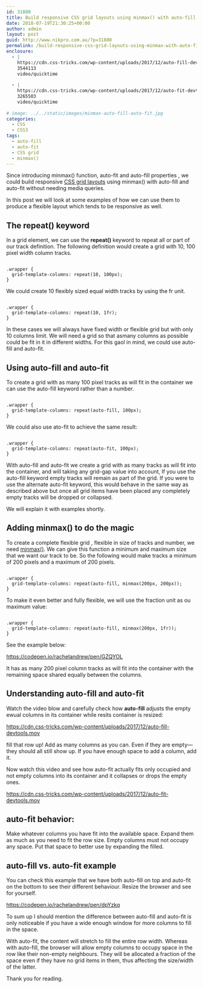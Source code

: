 ```yaml
---
id: 31880
title: Build responsive CSS grid layouts using minmax() with auto-fill and auto-fit
date: 2018-07-19T21:30:25+00:00
author: admin
layout: post
guid: http://www.nikpro.com.au/?p=31880
permalink: /build-responsive-css-grid-layouts-using-minmax-with-auto-fill-and-auto-fit/
enclosure:
  - |
    https://cdn.css-tricks.com/wp-content/uploads/2017/12/auto-fill-devtools.mov
    3544113
    video/quicktime
    
  - |
    https://cdn.css-tricks.com/wp-content/uploads/2017/12/auto-fit-devtools.mov
    3265503
    video/quicktime
    
# image: ../../static/images/minmax-auto-fill-auto-fit.jpg
categories:
  - CSS
  - CSS3
tags:
  - auto-fill
  - auto-fit
  - CSS grid
  - minmax()
---
```


Since introducing minmax() function, auto-fit and auto-fill properties , we could build responsive [CSS grid layouts](http://www.nikpro.com.au/css-grid-layout-review-with-examples-part-1/) using minmax() with auto-fill and auto-fit without needing media queries.

In this post we will look at some examples of how we can use them to produce a flexible layout which tends to be responsive as well.

## The repeat() keyword

In a grid element, we can use the **repeat()** keyword to repeat all or part of our track definition. The following definition would create a grid with 10, 100 pixel width column tracks.


```

.wrapper {
  grid-template-columns: repeat(10, 100px);
}

```


We could create 10 flexibly sized equal width tracks by using the fr unit.


```

.wrapper {
  grid-template-columns: repeat(10, 1fr);
}

```

In these cases we will always have fixed width or flexible grid but with only 10 columns limit. We will need a grid so that asmany columns as possible could be fit in it in different widths. For this gaol in mind, we could use auto-fill and auto-fit.

## Using auto-fill and auto-fit

To create a grid with as many 100 pixel tracks as will fit in the container we can use the auto-fill keyword rather than a number.


```

.wrapper {
  grid-template-columns: repeat(auto-fill, 100px);
}

```


We could also use ato-fit to achieve the same result:


```

.wrapper {
  grid-template-columns: repeat(auto-fit, 100px);
}

```


With auto-fill and auto-fit we create a grid with as many tracks as will fit into the container, and will taking any grid-gap value into account, If you use the auto-fill keyword empty tracks will remain as part of the grid. If you were to use the alternate auto-fit keyword, this would behave in the same way as described above but once all grid items have been placed any completely empty tracks will be dropped or collapsed. 

We will explain it with examples shortly.

## Adding minmax() to do the magic

To create a complete flexible grid , flexible in size of tracks and number, we need [minmax()](https://drafts.csswg.org/css-grid/#valdef-grid-template-columns-minmax). We can give this function a minimum and maximum size that we want our track to be. So the following would make tracks a minimum of 200 pixels and a maximum of 200 pixels.


```

.wrapper {
  grid-template-columns: repeat(auto-fill, minmax(200px, 200px));
}

```


To make it even better and fully flexible, we will use the fraction unit as ou maximum value:


```

.wrapper {
  grid-template-columns: repeat(auto-fill, minmax(200px, 1fr));
}

```


See the example below:

https://codepen.io/rachelandrew/pen/GZQYOL

It has as many 200 pixel column tracks as will fit into the container with the remaining space shared equally between the columns. 

## Understanding auto-fill and auto-fit

Watch the video blow and carefully check how **auto-fill** adjusts the empty ewual columns in its container while resits container is resized:


https://cdn.css-tricks.com/wp-content/uploads/2017/12/auto-fill-devtools.mov
 
fill that row up! Add as many columns as you can. Even if they are empty— they should all still show up. If you have enough space to add a column, add it. 

Now watch this video and see how auto-fit actually fits only occupied and not empty columns into its container and it collapses or drops the empty ones.
    
https://cdn.css-tricks.com/wp-content/uploads/2017/12/auto-fit-devtools.mov
          
## auto-fit behavior:

Make whatever columns you have fit into the available space. Expand them as much as you need to fit the row size. Empty columns must not occupy any space. Put that space to better use by expanding the filled.

## auto-fill vs. auto-fit example

You can check this example that we have both auto-fill on top and auto-fit on the bottom to see their different behaviour. Resize the browser and see for yourself.
      
https://codepen.io/rachelandrew/pen/dpYzkq

To sum up I should mention the difference between auto-fill and auto-fit is only noticeable if you have a wide enough window for more columns to fill in the space. 

With auto-fit, the content will stretch to fill the entire row width. Whereas with auto-fill, the browser will allow empty columns to occupy space in the row like their non-empty neighbours. They will be allocated a fraction of the space even if they have no grid items in them, thus affecting the size/width of the latter.

Thank you for reading.
